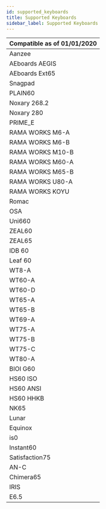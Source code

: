 ```yaml
---
id: supported_keyboards
title: Supported Keyboards
sidebar_label: Supported Keyboards
---
```


| Compatible as of 01/01/2020 |
| --------------------------- |
| Aanzee                      |
| AEboards AEGIS              |
| AEboards Ext65              |
| Snagpad                     |
| PLAIN60                     |
| Noxary 268.2
| Noxary 280
| PRIME_E                     |
| RAMA WORKS M6-A             |
| RAMA WORKS M6-B             |
| RAMA WORKS M10-B            |
| RAMA WORKS M60-A            |
| RAMA WORKS M65-B            |
| RAMA WORKS U80-A            |
| RAMA WORKS KOYU             |
| Romac                       |
| OSA                         |
| Uni660                      |
| ZEAL60                      |
| ZEAL65                      |
| IDB 60                      |
| Leaf 60                     |
| WT8-A                       |
| WT60-A                      |
| WT60-D                      |
| WT65-A                      |
| WT65-B                      |
| WT69-A                      |
| WT75-A                      |
| WT75-B                      |
| WT75-C                      |
| WT80-A                      |
| BIOI G60                    |
| HS60 ISO                    |
| HS60 ANSI                   |
| HS60 HHKB                   |
| NK65                        |
| Lunar                       |
| Equinox                     |
| is0                         |
| Instant60                   |
| Satisfaction75              |
| AN-C                        |
| Chimera65                   |
| IRIS                        |
| E6.5                        |
